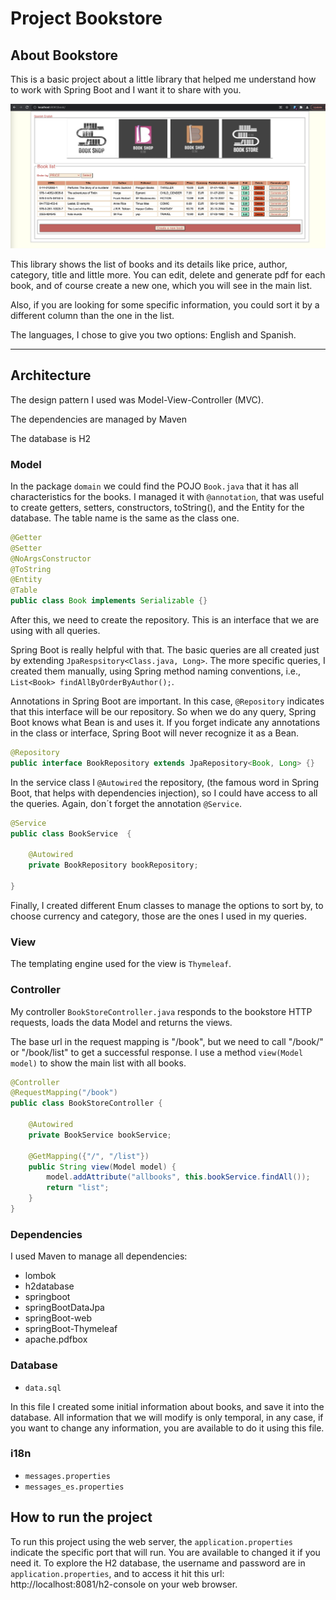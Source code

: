 # Project Bookstore
## About Bookstore

This is a basic project about a little library that helped me understand how to work with Spring Boot and I want it to share with you.

![BookStore list screenShoot](BoosStore.png)

This library shows the list of books and its details like price, author, category, title and little more. 
You can edit, delete and generate pdf for each book, and of course create a new one, which you will see in the main list.

Also, if you are looking for some specific information, you could sort it by a different column than the one in the list.

The languages, I chose to give you two options: English and Spanish.

---

## Architecture

The design pattern I used was Model-View-Controller (MVC).

The dependencies are managed by Maven

The database is H2

### Model
  
In the package `domain` we could find the POJO `Book.java` that it has all characteristics for the books.
I managed it with `@annotation`, that was useful to create getters, setters, constructors, toString(), and the Entity for the database.
The table name is the same as the class one.

```Java
@Getter
@Setter
@NoArgsConstructor
@ToString
@Entity
@Table
public class Book implements Serializable {}
```
After this, we need to create the repository. This is an interface that we are using with all queries. 

Spring Boot is really helpful with that. The basic queries are all created just by extending `JpaRespsitory<Class.java, Long>`. The more specific queries, I created them manually, using Spring method naming conventions, i.e., `List<Book> findAllByOrderByAuthor();`.

Annotations in Spring Boot are important. In this case, `@Repository` indicates that this interface will be our repository. So when we do any query, Spring Boot knows what Bean is and uses it. If you forget indicate any annotations in the class or interface, Spring Boot will never recognize it as a Bean.

```Java
@Repository
public interface BookRepository extends JpaRepository<Book, Long> {}
```

In the service class I  `@Autowired` the repository, (the famous word in Spring Boot, that helps with dependencies injection), so  I could have access to all the queries.
Again, don´t forget the annotation `@Service`.

```Java
@Service
public class BookService  {

    @Autowired
    private BookRepository bookRepository;
    
}
```

Finally, I created different Enum classes to manage the options to sort by, to choose currency and category, those are the ones I used in my queries.

### View

The templating engine used for the view is `Thymeleaf`. 


### Controller

My controller `BookStoreController.java` responds to the bookstore HTTP requests, loads the data Model and returns the views.

The base url in the request mapping is "/book", but we need to call "/book/" or "/book/list" to get a successful response.
I use a method `view(Model model)` to show the main list with all books.

```Java
@Controller
@RequestMapping("/book")
public class BookStoreController {

    @Autowired
    private BookService bookService;
    
    @GetMapping({"/", "/list"})
    public String view(Model model) {
        model.addAttribute("allbooks", this.bookService.findAll());
        return "list";
    }
}
```

### Dependencies

I used Maven to manage all dependencies:
- lombok
- h2database
- springboot
- springBootDataJpa
- springBoot-web
- springBoot-Thymeleaf
- apache.pdfbox
 
### Database

 - `data.sql`
 
 In this file I created some initial information about books, and save it into the database. 
 All information that we will modify is only temporal, in any case, if you want to change any information, you are available to do it using this file.

### i18n

- `messages.properties`
- `messages_es.properties`

## How to run the project

To run this project using the web server, the `application.properties` indicate the specific port that will run.
You are available to changed it if you need it.
To explore the H2 database, the username and password are in `application.properties`, and to access it hit this url: http://localhost:8081/h2-console on your web browser.


